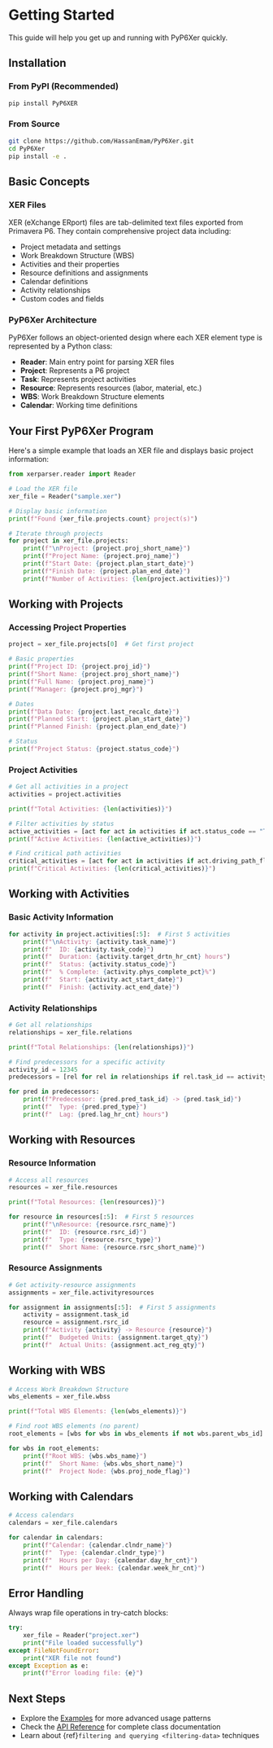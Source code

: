 # Getting Started

This guide will help you get up and running with PyP6Xer quickly.

## Installation

### From PyPI (Recommended)

```bash
pip install PyP6XER
```

### From Source

```bash
git clone https://github.com/HassanEmam/PyP6Xer.git
cd PyP6Xer
pip install -e .
```

## Basic Concepts

### XER Files

XER (eXchange ERport) files are tab-delimited text files exported from Primavera P6. They contain comprehensive project data including:

- Project metadata and settings
- Work Breakdown Structure (WBS)
- Activities and their properties
- Resource definitions and assignments
- Calendar definitions
- Activity relationships
- Custom codes and fields

### PyP6Xer Architecture

PyP6Xer follows an object-oriented design where each XER element type is represented by a Python class:

- **Reader**: Main entry point for parsing XER files
- **Project**: Represents a P6 project
- **Task**: Represents project activities
- **Resource**: Represents resources (labor, material, etc.)
- **WBS**: Work Breakdown Structure elements
- **Calendar**: Working time definitions

## Your First PyP6Xer Program

Here's a simple example that loads an XER file and displays basic project information:

```python
from xerparser.reader import Reader

# Load the XER file
xer_file = Reader("sample.xer")

# Display basic information
print(f"Found {xer_file.projects.count} project(s)")

# Iterate through projects
for project in xer_file.projects:
    print(f"\nProject: {project.proj_short_name}")
    print(f"Project Name: {project.proj_name}")
    print(f"Start Date: {project.plan_start_date}")
    print(f"Finish Date: {project.plan_end_date}")
    print(f"Number of Activities: {len(project.activities)}")
```

## Working with Projects

### Accessing Project Properties

```python
project = xer_file.projects[0]  # Get first project

# Basic properties
print(f"Project ID: {project.proj_id}")
print(f"Short Name: {project.proj_short_name}")
print(f"Full Name: {project.proj_name}")
print(f"Manager: {project.proj_mgr}")

# Dates
print(f"Data Date: {project.last_recalc_date}")
print(f"Planned Start: {project.plan_start_date}")
print(f"Planned Finish: {project.plan_end_date}")

# Status
print(f"Project Status: {project.status_code}")
```

### Project Activities

```python
# Get all activities in a project
activities = project.activities

print(f"Total Activities: {len(activities)}")

# Filter activities by status
active_activities = [act for act in activities if act.status_code == "TK_Active"]
print(f"Active Activities: {len(active_activities)}")

# Find critical path activities
critical_activities = [act for act in activities if act.driving_path_flag == "Y"]
print(f"Critical Activities: {len(critical_activities)}")
```

## Working with Activities

### Basic Activity Information

```python
for activity in project.activities[:5]:  # First 5 activities
    print(f"\nActivity: {activity.task_name}")
    print(f"  ID: {activity.task_code}")
    print(f"  Duration: {activity.target_drtn_hr_cnt} hours")
    print(f"  Status: {activity.status_code}")
    print(f"  % Complete: {activity.phys_complete_pct}%")
    print(f"  Start: {activity.act_start_date}")
    print(f"  Finish: {activity.act_end_date}")
```

### Activity Relationships

```python
# Get all relationships
relationships = xer_file.relations

print(f"Total Relationships: {len(relationships)}")

# Find predecessors for a specific activity
activity_id = 12345
predecessors = [rel for rel in relationships if rel.task_id == activity_id]

for pred in predecessors:
    print(f"Predecessor: {pred.pred_task_id} -> {pred.task_id}")
    print(f"  Type: {pred.pred_type}")
    print(f"  Lag: {pred.lag_hr_cnt} hours")
```

## Working with Resources

### Resource Information

```python
# Access all resources
resources = xer_file.resources

print(f"Total Resources: {len(resources)}")

for resource in resources[:5]:  # First 5 resources
    print(f"\nResource: {resource.rsrc_name}")
    print(f"  ID: {resource.rsrc_id}")
    print(f"  Type: {resource.rsrc_type}")
    print(f"  Short Name: {resource.rsrc_short_name}")
```

### Resource Assignments

```python
# Get activity-resource assignments
assignments = xer_file.activityresources

for assignment in assignments[:5]:  # First 5 assignments
    activity = assignment.task_id
    resource = assignment.rsrc_id
    print(f"Activity {activity} -> Resource {resource}")
    print(f"  Budgeted Units: {assignment.target_qty}")
    print(f"  Actual Units: {assignment.act_reg_qty}")
```

## Working with WBS

```python
# Access Work Breakdown Structure
wbs_elements = xer_file.wbss

print(f"Total WBS Elements: {len(wbs_elements)}")

# Find root WBS elements (no parent)
root_elements = [wbs for wbs in wbs_elements if not wbs.parent_wbs_id]

for wbs in root_elements:
    print(f"Root WBS: {wbs.wbs_name}")
    print(f"  Short Name: {wbs.wbs_short_name}")
    print(f"  Project Node: {wbs.proj_node_flag}")
```

## Working with Calendars

```python
# Access calendars
calendars = xer_file.calendars

for calendar in calendars:
    print(f"Calendar: {calendar.clndr_name}")
    print(f"  Type: {calendar.clndr_type}")
    print(f"  Hours per Day: {calendar.day_hr_cnt}")
    print(f"  Hours per Week: {calendar.week_hr_cnt}")
```

## Error Handling

Always wrap file operations in try-catch blocks:

```python
try:
    xer_file = Reader("project.xer")
    print("File loaded successfully")
except FileNotFoundError:
    print("XER file not found")
except Exception as e:
    print(f"Error loading file: {e}")
```

## Next Steps

- Explore the [Examples](examples.md) for more advanced usage patterns
- Check the [API Reference](api/xerparser/index.rst) for complete class documentation
- Learn about {ref}`filtering and querying <filtering-data>` techniques

